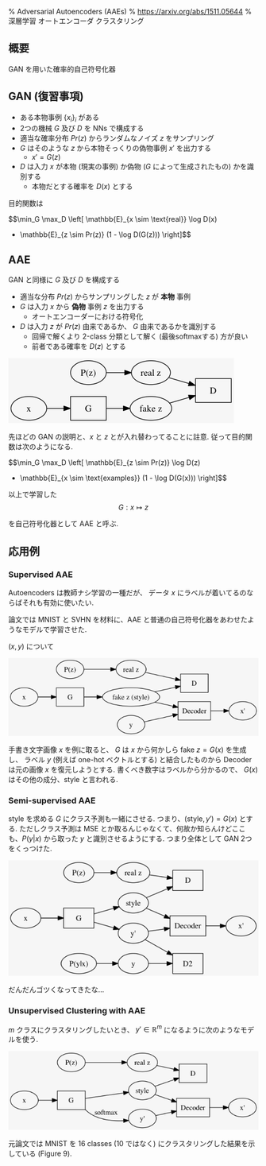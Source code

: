 % Adversarial Autoencoders (AAEs)
% https://arxiv.org/abs/1511.05644
% 深層学習 オートエンコーダ クラスタリング

## 概要

GAN を用いた確率的自己符号化器

## GAN (復習事項)

- ある本物事例 $\{ x_i \}_i$ がある
- 2つの機械 $G$ 及び $D$ を NNs で構成する
- 適当な確率分布 $Pr(z)$ からランダムなノイズ $z$ をサンプリング
- $G$ はそのような $z$ から本物そっくりの偽物事例 $x'$ を出力する
    - $x' = G(z)$
- $D$ は入力 $x$ が本物 (現実の事例) か偽物 ($G$ によって生成されたもの) かを識別する
    - 本物だとする確率を $D(x)$ とする

目的関数は

$$\min_G \max_D
\left[
\mathbb{E}_{x \sim \text{real}} \log D(x)
+ \mathbb{E}_{z \sim Pr(z)} (1 - \log D(G(z)))
\right]$$

## AAE

GAN と同様に $G$ 及び $D$ を構成する

- 適当な分布 $Pr(z)$ からサンプリングした $z$ が **本物** 事例
- $G$ は入力 $x$ から **偽物** 事例 $z$ を出力する
    - オートエンコーダーにおける符号化
- $D$ は入力 $z$ が $Pr(z)$ 由来であるか、 $G$ 由来であるかを識別する
    - 回帰で解くより 2-class 分類として解く (最後softmaxする) 方が良い
    - 前者である確率を $D(z)$ とする

![](img/aae/aae.png)

先ほどの GAN の説明と、$x$ と $z$ とが入れ替わってることに註意.
従って目的関数は次のようになる.

$$\min_G \max_D
\left[
\mathbb{E}_{z \sim Pr(z)} \log D(z)
+ \mathbb{E}_{x \sim \text{examples}} (1 - \log D(G(x)))
\right]$$

以上で学習した
$$G: x \mapsto z$$

を自己符号化器として AAE と呼ぶ.

## 応用例

### Supervised AAE

Autoencoders は教師ナシ学習の一種だが、
データ $x$ にラベルが着いてるのならばそれも有効に使いたい.

論文では MNIST と SVHN を材料に、AAE と普通の自己符号化器をあわせたようなモデルで学習させた.

$(x, y)$ について

![](img/aae/saae.png)

手書き文字画像 $x$ を例に取ると、
$G$ は $x$ から何かしら $\text{fake }z = G(x)$ を生成し、
ラベル $y$ (例えば one-hot ベクトルとする) と結合したものから
Decoder は元の画像 $x$ を復元しようとする.
書くべき数字はラベルから分かるので、 $G(x)$ はその他の成分、style と言われる.

### Semi-supervised AAE

style を求める $G$ にクラス予測も一緒にさせる.
つまり、$(\text{style}, y') = G(x)$ とする.
ただしクラス予測は MSE とか取るんじゃなくて、何故か知らんけどここも、$P(y|x)$ から取った $y$ と識別させるようにする. つまり全体として GAN 2つをくっつけた.

![](img/aae/ssaae.png)

だんだんゴツくなってきたな...

### Unsupervised Clustering with AAE

$m$ クラスにクラスタリングしたいとき、
$y' \in \mathbb{R}^m$ になるように次のようなモデルを使う.

![](img/aae/clustering.png)

元論文では MNIST を 16 classes (10 ではなく) にクラスタリングした結果を示している (Figure 9).
